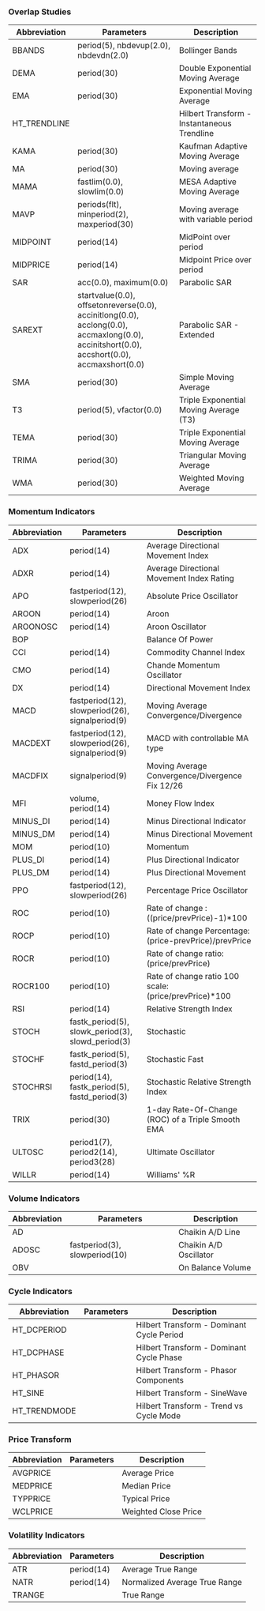 ### Overlap Studies
Abbreviation | Parameters                                  | Description
------------ | ------------------------------------------- | ------------
BBANDS       | period(5), nbdevup(2.0), nbdevdn(2.0)       | Bollinger Bands
DEMA         | period(30)                                  | Double Exponential Moving Average
EMA          | period(30)                                  | Exponential Moving Average
HT_TRENDLINE |                                             | Hilbert Transform - Instantaneous Trendline
KAMA         | period(30)                                  | Kaufman Adaptive Moving Average
MA           | period(30)                                  | Moving average
MAMA         | fastlim(0.0), slowlim(0.0)                  | MESA Adaptive Moving Average
MAVP         | periods(flt), minperiod(2), maxperiod(30) | Moving average with variable period
MIDPOINT     | period(14)                                  | MidPoint over period
MIDPRICE     | period(14)                                  | Midpoint Price over period
SAR          | acc(0.0), maximum(0.0)                      | Parabolic SAR
SAREXT       | startvalue(0.0), offsetonreverse(0.0), <br>accinitlong(0.0), acclong(0.0), <br>accmaxlong(0.0), accinitshort(0.0), <br>accshort(0.0), accmaxshort(0.0) | Parabolic SAR - Extended
SMA          | period(30)                                  | Simple Moving Average
T3           | period(5), vfactor(0.0)                     | Triple Exponential Moving Average (T3)
TEMA         | period(30)                                  | Triple Exponential Moving Average
TRIMA        | period(30)                                  | Triangular Moving Average
WMA          | period(30)                                  | Weighted Moving Average

### Momentum Indicators
Abbreviation | Parameters                                        | Description
------------ | ------------------------------------------------- | ------------
ADX          | period(14)                                        | Average Directional Movement Index
ADXR         | period(14)                                        | Average Directional Movement Index Rating
APO          | fastperiod(12), slowperiod(26)                    | Absolute Price Oscillator
AROON        | period(14)                                        | Aroon
AROONOSC     | period(14)                                        | Aroon Oscillator
BOP          |                                                   | Balance Of Power
CCI          | period(14)                                        | Commodity Channel Index
CMO          | period(14)                                        | Chande Momentum Oscillator
DX           | period(14)                                        | Directional Movement Index
MACD         | fastperiod(12), slowperiod(26), signalperiod(9)   | Moving Average Convergence/Divergence
MACDEXT      | fastperiod(12), slowperiod(26), signalperiod(9)   | MACD with controllable MA type
MACDFIX      | signalperiod(9)                                   | Moving Average Convergence/Divergence Fix 12/26
MFI          | volume, period(14)                                | Money Flow Index
MINUS_DI     | period(14)                                        | Minus Directional Indicator
MINUS_DM     | period(14)                                        | Minus Directional Movement
MOM          | period(10)                                        | Momentum
PLUS_DI      | period(14)                                        | Plus Directional Indicator
PLUS_DM      | period(14)                                        | Plus Directional Movement
PPO          | fastperiod(12), slowperiod(26)                    | Percentage Price Oscillator
ROC          | period(10)                                        | Rate of change : ((price/prevPrice)-1)*100
ROCP         | period(10)                                        | Rate of change Percentage: (price-prevPrice)/prevPrice
ROCR         | period(10)                                        | Rate of change ratio: (price/prevPrice)
ROCR100      | period(10)                                        | Rate of change ratio 100 scale: (price/prevPrice)*100
RSI          | period(14)                                        | Relative Strength Index
STOCH        | fastk_period(5), slowk_period(3), slowd_period(3) | Stochastic
STOCHF       | fastk_period(5), fastd_period(3)                  | Stochastic Fast
STOCHRSI     | period(14), fastk_period(5), fastd_period(3)      | Stochastic Relative Strength Index
TRIX         | period(30)                                        | 1-day Rate-Of-Change (ROC) of a Triple Smooth EMA
ULTOSC       | period1(7), period2(14), period3(28)              | Ultimate Oscillator
WILLR        | period(14)                                        | Williams' %R

### Volume Indicators
Abbreviation | Parameters                              | Description
------------ | --------------------------------------- | ------------
AD           |                                         | Chaikin A/D Line
ADOSC        | fastperiod(3), slowperiod(10)           | Chaikin A/D Oscillator
OBV          |                                         | On Balance Volume

### Cycle Indicators
Abbreviation | Parameters | Description
------------ | ---------- | ------------
HT_DCPERIOD  |            | Hilbert Transform - Dominant Cycle Period
HT_DCPHASE   |            | Hilbert Transform - Dominant Cycle Phase
HT_PHASOR    |            | Hilbert Transform - Phasor Components
HT_SINE      |            | Hilbert Transform - SineWave
HT_TRENDMODE |            | Hilbert Transform - Trend vs Cycle Mode

### Price Transform
Abbreviation | Parameters | Description
------------ | ---------- | ------------
AVGPRICE     |            | Average Price
MEDPRICE     |            | Median Price
TYPPRICE     |            | Typical Price
WCLPRICE     |            | Weighted Close Price

### Volatility Indicators
Abbreviation | Parameters          | Description
------------ | ------------------- | ------------
ATR          | period(14)          | Average True Range
NATR         | period(14)          | Normalized Average True Range
TRANGE       |                     | True Range


